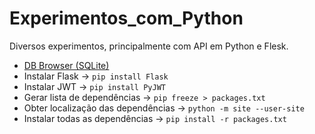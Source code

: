 # Experimentos_com_Python
Diversos experimentos, principalmente com API em Python e Flesk.

 - [DB Browser (SQLite)](https://sqlitebrowser.org/)
 - Instalar Flask → `pip install Flask`
 - Instalar JWT → `pip install PyJWT`
 - Gerar lista de dependências → `pip freeze > packages.txt`
 - Obter localização das dependências → `python -m site --user-site`
 - Instalar todas as dependências → `pip install -r packages.txt`